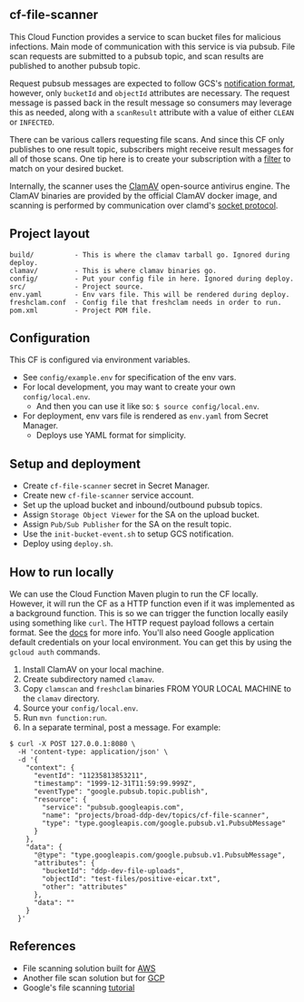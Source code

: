 ## cf-file-scanner

This Cloud Function provides a service to scan bucket files for malicious
infections. Main mode of communication with this service is via pubsub. File
scan requests are submitted to a pubsub topic, and scan results are published
to another pubsub topic.

Request pubsub messages are expected to follow GCS's [notification
format][gcs-fmt], however, only `bucketId` and `objectId` attributes are
necessary. The request message is passed back in the result message so
consumers may leverage this as needed, along with a `scanResult` attribute with
a value of either `CLEAN` or `INFECTED`.

There can be various callers requesting file scans. And since this CF only
publishes to one result topic, subscribers might receive result messages for
all of those scans. One tip here is to create your subscription with a
[filter][pubsub-filter] to match on your desired bucket.

Internally, the scanner uses the [ClamAV][clamav] open-source antivirus engine. The ClamAV binaries are provided by the official ClamAV docker image, and scanning is performed by communication over clamd's [socket protocol][clamd].

[gcs-fmt]: https://cloud.google.com/storage/docs/pubsub-notifications#format
[pubsub-filter]: https://cloud.google.com/pubsub/docs/filtering
[clamav]: https://www.clamav.net/
[clamd]: https://manpages.debian.org/unstable/clamav-daemon/clamd.8.en.html

## Project layout

```
build/          - This is where the clamav tarball go. Ignored during deploy.
clamav/         - This is where clamav binaries go.
config/         - Put your config file in here. Ignored during deploy.
src/            - Project source.
env.yaml        - Env vars file. This will be rendered during deploy.
freshclam.conf  - Config file that freshclam needs in order to run.
pom.xml         - Project POM file.
```

## Configuration

This CF is configured via environment variables.

* See `config/example.env` for specification of the env vars.
* For local development, you may want to create your own `config/local.env`.
  * And then you can use it like so: `$ source config/local.env`.
* For deployment, env vars file is rendered as `env.yaml` from Secret Manager.
  * Deploys use YAML format for simplicity.

## Setup and deployment

* Create `cf-file-scanner` secret in Secret Manager.
* Create new `cf-file-scanner` service account.
* Set up the upload bucket and inbound/outbound pubsub topics.
* Assign `Storage Object Viewer` for the SA on the upload bucket.
* Assign `Pub/Sub Publisher` for the SA on the result topic.
* Use the `init-bucket-event.sh` to setup GCS notification.
* Deploy using `deploy.sh`.

## How to run locally

We can use the Cloud Function Maven plugin to run the CF locally. However, it
will run the CF as a HTTP function even if it was implemented as a background
function. This is so we can trigger the function locally easily using something
like `curl`. The HTTP request payload follows a certain format. See the
[docs][call-cf] for more info.
You'll also need Google application default credentials on your local
environment. You can get this by using the `gcloud auth` commands.

1. Install ClamAV on your local machine.
2. Create subdirectory named `clamav`.
3. Copy `clamscan` and `freshclam` binaries FROM YOUR LOCAL MACHINE to the `clamav` directory.
4. Source your `config/local.env`.
5. Run `mvn function:run`.
6. In a separate terminal, post a message. For example:

```
$ curl -X POST 127.0.0.1:8080 \
  -H 'content-type: application/json' \
  -d '{
    "context": {
      "eventId": "11235813853211",
      "timestamp": "1999-12-31T11:59:99.999Z",
      "eventType": "google.pubsub.topic.publish",
      "resource": {
        "service": "pubsub.googleapis.com",
        "name": "projects/broad-ddp-dev/topics/cf-file-scanner",
        "type": "type.googleapis.com/google.pubsub.v1.PubsubMessage"
      }
    },
    "data": {
      "@type": "type.googleapis.com/google.pubsub.v1.PubsubMessage",
      "attributes": {
        "bucketId": "ddp-dev-file-uploads",
        "objectId": "test-files/positive-eicar.txt",
        "other": "attributes"
      },
      "data": ""
    }
  }'
```

[call-cf]: https://cloud.google.com/functions/docs/running/calling#background_functions

## References

* File scanning solution built for [AWS][aws-av]
* Another file scan solution but for [GCP][aws-av]
* Google's file scanning [tutorial][gcp-tut]

[aws-av]: https://github.com/upsidetravel/bucket-antivirus-function
[gcp-av]: https://github.com/robcharlwood/gcp-av
[gcp-tut]: https://cloud.google.com/solutions/automating-malware-scanning-for-documents-uploaded-to-cloud-storage